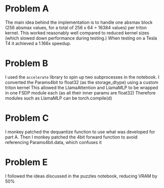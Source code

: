 # Problem A

The main idea behind the implementation is to handle one absmax block (256 absmax values, for a total of 256 x 64 = 16384 values)
per triton kernel. This worked reasonably well compared to reduced kernel sizes (which slowed down performance during testing.) When
testing on a Tesla T4 it achieved a 1.166x speedup.

# Problem B

I used the `accelerate` library to spin up two subprocesses in the notebook.
I converted the Params4bit to float32 (as the storage_dtype) using a custom triton kernel
This allowed the LlamaAttention and LlamaMLP to be wrapped in one FSDP module each (as all their inner params are float32)
Therefore modules such as LlamaMLP can be torch.compile(d)

# Problem C

I monkey patched the dequantize function to use what was developed for part A.
Then I monkey patched the 4bit forward function to avoid referencing Params4bit.data, which confuses it

# Problem E

I followed the ideas discussed in the puzzles notebook, reducing VRAM by 50%
